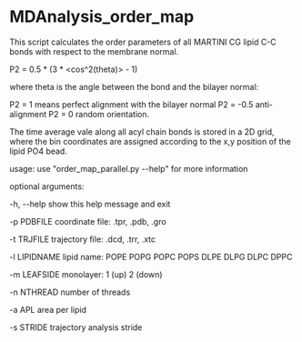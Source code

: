 # MDAnalysis_order_map

This script calculates the order parameters of all
MARTINI CG lipid C-C bonds with respect to the membrane normal. 

P2 = 0.5 * (3 * <cos^2(theta)> - 1)

where theta is the angle between the bond and the bilayer normal: 

P2 = 1 means perfect alignment with the bilayer normal
P2 = -0.5 anti-alignment
P2 = 0 random orientation.

The time average vale along all acyl chain bonds is stored in a 2D grid, where the bin coordinates are assigned according to the x,y position of the lipid PO4 bead.

usage: use "order_map_parallel.py --help" for more information

optional arguments:

  -h, --help    show this help message and exit
  
  -p PDBFILE    coordinate file: .tpr, .pdb, .gro  
  
  -t TRJFILE    trajectory file: .dcd, .trr, .xtc 
  
  -l LIPIDNAME  lipid name: POPE POPG POPC POPS DLPE DLPG DLPC DPPC 
  
  -m LEAFSIDE   monolayer: 1 (up) 2 (down) 
  
  -n NTHREAD    number of threads
  
  -a APL        area per lipid
  
  -s STRIDE     trajectory analysis stride
  
